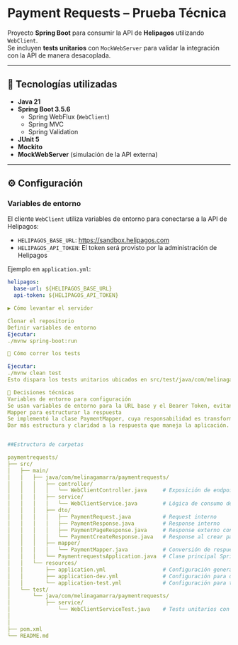 # Payment Requests – Prueba Técnica

Proyecto **Spring Boot** para consumir la API de **Helipagos** utilizando `WebClient`.  
Se incluyen **tests unitarios** con `MockWebServer` para validar la integración con la API de manera desacoplada.

---

## 🚀 Tecnologías utilizadas

- **Java 21**
- **Spring Boot 3.5.6**
  - Spring WebFlux (`WebClient`)
  - Spring MVC
  - Spring Validation
- **JUnit 5**
- **Mockito**
- **MockWebServer** (simulación de la API externa)

---

## ⚙️ Configuración

### Variables de entorno
El cliente `WebClient` utiliza variables de entorno para conectarse a la API de Helipagos:

- `HELIPAGOS_BASE_URL`: https://sandbox.helipagos.com  
- `HELIPAGOS_API_TOKEN`: El token será provisto por la administración de Helipagos

Ejemplo en `application.yml`:

```yaml
helipagos:
  base-url: ${HELIPAGOS_BASE_URL}
  api-token: ${HELIPAGOS_API_TOKEN}

▶️ Cómo levantar el servidor

Clonar el repositorio
Definir variables de entorno
Ejecutar:
./mvnw spring-boot:run

🧪 Cómo correr los tests

Ejecutar:
./mvnw clean test
Esto dispara los tests unitarios ubicados en src/test/java/com/melinagamarra/paymentrequests/service/WebClientServiceTest.java.

🤔 Decisiones técnicas
Variables de entorno para configuración
Se usan variables de entorno para la URL base y el Bearer Token, evitando exponer credenciales en el código y permitiendo portabilidad entre entornos.
Mapper para estructurar la respuesta
Se implementó la clase PaymentMapper, cuya responsabilidad es transformar un PaymentPageResponse (formato devuelto por la API externa, que contiene un content con la lista de pagos) en una lista de PaymentResponse más simple y usable internamente.
Dar más estructura y claridad a la respuesta que maneja la aplicación.


##Estructura de carpetas

paymentrequests/
├── src/
│   ├── main/
│   │   ├── java/com/melinagamarra/paymentrequests/
│   │   │   ├── controller/
│   │   │   │   └── WebClientController.java     # Exposición de endpoints REST
│   │   │   ├── service/
│   │   │   │   └── WebClientService.java        # Lógica de consumo de la API Helipagos
│   │   │   ├── dto/
│   │   │   │   ├── PaymentRequest.java          # Request interno
│   │   │   │   ├── PaymentResponse.java         # Response interno
│   │   │   │   ├── PaymentPageResponse.java     # Response externo con content
│   │   │   │   └── PaymentCreateResponse.java   # Response al crear pago
│   │   │   ├── mapper/
│   │   │   │   └── PaymentMapper.java           # Conversión de respuestas externas a internas
│   │   │   └── PaymentrequestsApplication.java  # Clase principal Spring Boot
│   │   └── resources/
│   │       ├── application.yml                  # Configuración general
│   │       ├── application-dev.yml              # Configuración para desarrollo
│   │       └── application-test.yml             # Configuración para tests
│   └── test/
│       └── java/com/melinagamarra/paymentrequests/
│           ├── service/
│               └── WebClientServiceTest.java    # Tests unitarios con MockWebServer
│           
│                
├── pom.xml                                      
└── README.md                                    
                
